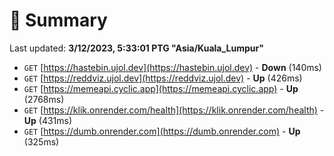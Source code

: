 # 📖 Summary
Last updated: **3/12/2023, 5:33:01 PTG "Asia/Kuala_Lumpur"**

- `GET` [https://hastebin.ujol.dev](https://hastebin.ujol.dev) - **Down** (140ms)
- `GET` [https://reddviz.ujol.dev](https://reddviz.ujol.dev) - **Up** (426ms)
- `GET` [https://memeapi.cyclic.app](https://memeapi.cyclic.app) - **Up** (2768ms)
- `GET` [https://klik.onrender.com/health](https://klik.onrender.com/health) - **Up** (431ms)
- `GET` [https://dumb.onrender.com](https://dumb.onrender.com) - **Up** (325ms)
